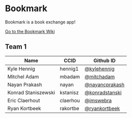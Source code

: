 # Bookmark
Bookmark is a book exchange app!

[Go to the Bookmark Wiki](https://github.com/CMPUT301F20T01/Bookmark/wiki)

## Team 1

| Name               | CCID     | Github ID                                          |
| ------------------ | -------- | -------------------------------------------------- |
| Kyle Hennig        | hennig1  | [@kylehennig](https://github.com/kylehennig)       |
| Mitchel Adam       | mbadam   | [@mitchadam](https://github.com/mitchadam)         |
| Nayan Prakash      | nayan    | [@nayancprakash](https://github.com/nayancprakash) | 
| Konrad Staniszewski| kstanisz | [@konradstanski](https://github.com/konradstanski) |
| Eric Claerhout     | claerhou | [@imswebra](https://github.com/imswebra)           |
| Ryan Kortbeek      | rakortbe | [@ryankortbeek](https://github.com/ryankortbeek)   |
